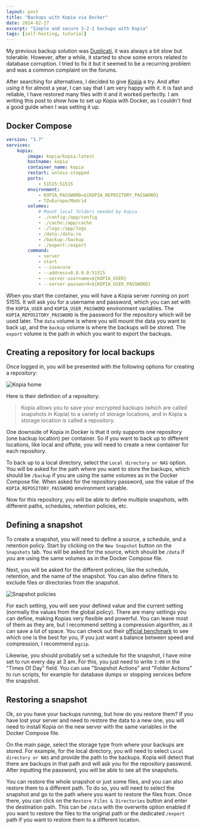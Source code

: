 ```yaml
---
layout: post
title: "Backups with Kopia via Docker"
date: 2024-02-27
excerpt: "Simple and secure 3-2-1 backups with Kopia"
tags: [self-hosting, tutorial]
---
```


My previous backup solution was [Duplicati](https://duplicati.com/), it was always a bit slow but tolerable. However, after a while, it started to show some errors related to database corruption. I tried to fix it but it seemed to be a recurring problem and was a common complaint on the forums.

After searching for alternatives, I decided to give [Kopia](https://kopia.io/) a try. And after using it for almost a year, I can say that I am very happy with it. It is fast and reliable, I have restored many files with it and it worked perfectly. I am writing this post to show how to set up Kopia with Docker, as I couldn't find a good guide when I was setting it up.

## Docker Compose

```yml
version: "3.7"
services:
    kopia:
        image: kopia/kopia:latest
        hostname: kopia
        container_name: kopia
        restart: unless-stopped
        ports:
            - 51515:51515
        environment:
            - KOPIA_PASSWORD=${KOPIA_REPOSITORY_PASSWORD}
            - TZ=Europe/Madrid
        volumes:
            # Mount local folders needed by kopia
            - ./config:/app/config
            - ./cache:/app/cache
            - ./logs:/app/logs
            - /data:/data:ro
            - /backup:/backup
            - ./export:/export
        command:
            - server
            - start
            - --insecure
            - --address=0.0.0.0:51515
            - --server-username=${KOPIA_USER}
            - --server-password=${KOPIA_USER_PASSWORD}
```

When you start the container, you will have a Kopia server running on port 51515. It will ask you for a username and password, which you can set with the `KOPIA_USER` and `KOPIA_USER_PASSWORD` environment variables. The `KOPIA_REPOSITORY_PASSWORD` is the password for the repository which will be used later. The `data` volume is where you will mount the data you want to back up, and the `backup` volume is where the backups will be stored. The `export` volume is the path in which you want to export the backups.


## Creating a repository for local backups

Once logged in, you will be presented with the following options for creating a repository:

![Kopia home](https://cdn.fuzzygrim.com/file/fuzzygrim/2024-06-27-kopia-backup/kopia-home.png)

Here is their definition of a repository:

> Kopia allows you to save your encrypted backups (which are called snapshots in Kopia) to a variety of storage locations, and in Kopia a storage location is called a repository.

One downside of Kopia in Docker is that it only supports one repository (one backup location) per container. So if you want to back up to different locations, like local and offsite, you will need to create a new container for each repository.

To back up to a local directory, select the `Local directory or NAS` option. You will be asked for the path where you want to store the backups, which should be `/backup` if you are using the same volumes as in the Docker Compose file. When asked for the repository password, use the value of the `KOPIA_REPOSITORY_PASSWORD` environment variable.

Now for this repository, you will be able to define multiple snapshots, with different paths, schedules, retention policies, etc. 

## Defining a snapshot

To create a snapshot, you will need to define a source, a schedule, and a retention policy. Start by clicking on the `New Snapshot` button on the `Snapshots` tab. You will be asked for the source, which should be `/data` if you are using the same volumes as in the Docker Compose file. 

Next, you will be asked for the different policies, like the schedule, retention, and the name of the snapshot. You can also define filters to exclude files or directories from the snapshot.

![Snapshot policies](https://cdn.fuzzygrim.com/file/fuzzygrim/2024-06-27-kopia-backup/snapshot-policies.png)

For each setting, you will see your defined value and the current setting (normally the values from the global policy). There are many settings you can define, making Kopias very flexible and powerful. You can leave most of them as they are, but I recommend setting a compression algorithm, as it can save a lot of space. You can check out their [official benchmark](https://kopia.io/docs/advanced/compression/#algorithm) to see which one is the best for you, if you just want a balance between speed and compression, I recommend `pgzip`.

Likewise, you should probably set a schedule for the snapshot, I have mine set to run every day at 3 am. For this, you just need to write `3:00` in the "Times Of Day" field. You can use "Snapshot Actions" and "Folder Actions" to run scripts, for example for database dumps or stopping services before the snapshot.

## Restoring a snapshot

Ok, so you have your backups running, but how do you restore them? If you have lost your server and need to restore the data to a new one, you will need to install Kopia on the new server with the same variables in the Docker Compose file. 

On the main page, select the storage type from where your backups are stored. For example, for the local directory, you will need to select `Local directory or NAS` and provide the path to the backups. Kopia will detect that there are backups in that path and will ask you for the repository password. After inputting the password, you will be able to see all the snapshots.

You can restore the whole snapshot or just some files, and you can also restore them to a different path. To do so, you will need to select the snapshot and go to the path where you want to restore the files from. Once there, you can click on the `Restore Files & Directories` button and enter the destination path. This can be `/data` with the overwrite option enabled if you want to restore the files to the original path or the dedicated `/export` path if you want to restore them to a different location.
